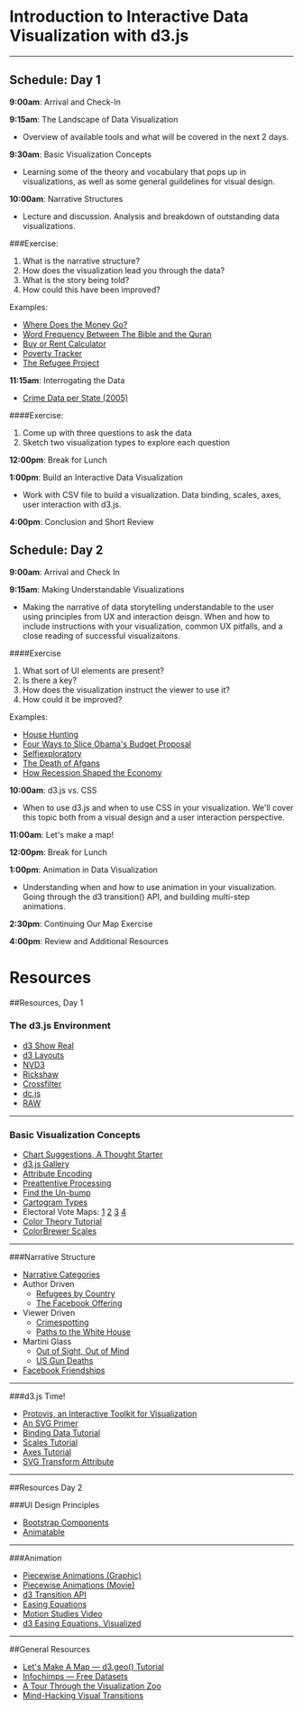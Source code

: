 # Introduction to Interactive Data Visualization with d3.js

* * * 


## Schedule: Day 1

**9:00am**: Arrival and Check-In

**9:15am**: The Landscape of Data Visualization

* Overview of available tools and what will be covered in the next 2 days.

**9:30am**: Basic Visualization Concepts

* Learning some of the theory and vocabulary that pops up in visualizations, as well as some general guildelines for visual design.

**10:00am**: Narrative Structures

* Lecture and discussion. Analysis and breakdown of outstanding data visualizations.

###Exercise:

1. What is the narrative structure?2. How does the visualization lead you through the data?3. What is the story being told?4. How could this have been improved?

Examples:

* [Where Does the Money Go?](http://migration.stamen.com/#bin=0)
* [Word Frequency Between The Bible and the Quran](http://www.pitchinteractive.com/bibleQuran/#war)
* [Buy or Rent Calculator](http://www.nytimes.com/interactive/2014/upshot/buy-rent-calculator.html)
* [Poverty Tracker](http://povertytracker.robinhood.org/)
* [The Refugee Project](http://www.therefugeeproject.org/)

**11:15am**: Interrogating the Data

* [Crime Data per State (2005)](http://www.infochimps.com/datasets/crime-rates-by-state-2004-and-2005-and-by-type-2005-cleaned-up-v)

####Exercise:

1. Come up with three questions to ask the data
2. Sketch two visualization types to explore each question


**12:00pm**: Break for Lunch

**1:00pm**: Build an Interactive Data Visualization

* Work with CSV file to build a visualization. Data binding, scales, axes, user interaction with d3.js.

**4:00pm**: Conclusion and Short Review

## Schedule: Day 2

**9:00am**: Arrival and Check In

**9:15am**: Making Understandable Visualizations

* Making the narrative of data storytelling understandable to the user using principles from UX and interaction deisgn. When and how to include instructions with your visualization, common UX pitfalls, and a close reading of successful visualizaitons.

####Exercise

1. What sort of UI elements are present?2. Is there a key?3. How does the visualization instruct the viewer to use it?4. How could it be improved?

Examples:

* [House Hunting](http://www.trulia.com/vis/tru247/)
* [Four Ways to Slice Obama's Budget Proposal](http://www.nytimes.com/interactive/2012/02/13/us/politics/2013-budget-proposal-graphic.html?_r=0)
* [Selfiexploratory](http://selfiecity.net/selfiexploratory/)
* [The Death of Afgans](http://www.thenation.com/afghanistan-database)
* [How Recession Shaped the Economy](http://www.nytimes.com/interactive/2014/06/05/upshot/how-the-recession-reshaped-the-economy-in-255-charts.html)

**10:00am**: d3.js vs. CSS

* When to use d3.js and when to use CSS in your visualization. We'll cover this topic both from a visual design and a user interaction perspective.

**11:00am**: Let's make a map!

**12:00pm**: Break for Lunch

**1:00pm**: Animation in Data Visualization

* Understanding when and how to use animation in your visualization. Going through the d3 transition() API, and building multi-step animations.

**2:30pm**: Continuing Our Map Exercise

**4:00pm**: Review and Additional Resources

# Resources

##Resources, Day 1


### The d3.js Environment

* [d3 Show Real](http://bl.ocks.org/mbostock/1256572)
* [d3 Layouts](https://github.com/mbostock/d3/wiki/Layouts)
* [NVD3](http://nvd3.org/)
* [Rickshaw](http://code.shutterstock.com/rickshaw/)
* [Crossfilter](http://square.github.io/crossfilter/)
* [dc.js](http://dc-js.github.io/dc.js/)
* [RAW](http://app.raw.densitydesign.org/)

* * * 

### Basic Visualization Concepts

* [Chart Suggestions, A Thought Starter](http://extremepresentation.typepad.com/blog/files/choosing_a_good_chart.pdf)
* [d3.js Gallery](https://github.com/mbostock/d3/wiki/Gallery)
* [Attribute Encoding](http://www.madetomeasurekpis.com/using-cognitive-research-to-design-better-reports-and-dashboards/)
* [Preattentive Processing](http://www.infovis-wiki.net/index.php/Preattentive_processing)
* [Find the Un-bump](http://search.bwh.harvard.edu/new/pubs/IntrotoSearchAsym.pdf)
* [Cartogram Types](http://www.ncgia.ucsb.edu/projects/Cartogram_Central/types.html)
* Electoral Vote Maps: [1](http://www.centerforpolitics.org/crystalball/articles/category/2012-president/) [2](http://www-personal.umich.edu/~mejn/election/2012/) [3](http://s1062.photobucket.com/user/JeffreyLAlbertson/media/Other%20Cartograms/electoralcollegemap2012vfinal-1.gif.html) [4](http://vis.berkeley.edu/courses/cs294-10-fa07/wiki/index.php/Using_Space_Effectively:_2D)
* [Color Theory Tutorial](http://earthobservatory.nasa.gov/blogs/elegantfigures/2013/08/05/subtleties-of-color-part-1-of-6/)
* [ColorBrewer Scales](http://bl.ocks.org/mbostock/5577023)

* * *

###Narrative Structure
* [Narrative Categories](http://vis.stanford.edu/files/2010-Narrative-InfoVis.pdf)
* Author Driven
	* [Refugees by Country](http://visualizations.manassra.com/syria)
	* [The Facebook Offering](http://www.nytimes.com/interactive/2012/05/17/business/dealbook/how-the-facebook-offering-compares.html)
* Viewer Driven
	* [Crimespotting](http://sanfrancisco.crimespotting.org/#dtstart=2014-04-19T23:59:59-07:00&dtend=2014-04-26T23:59:59-07:00&hours=0-23&types=AA,Mu,Ro,SA,DP,Na,Al,Pr,Th,VT,Va,Bu,Ar&lat=37.760&lon=-122.438&zoom=13)
	* [Paths to the White House](http://elections.nytimes.com/2012/results/president/scenarios)
* Martini Glass
	* [Out of Sight, Out of Mind](http://drones.pitchinteractive.com/)
	* [US Gun Deaths](http://guns.periscopic.com/?year=2013)
* [Facebook Friendships](http://www.facebookstories.com/stories/1574/interactive-mapping-the-world-s-friendships#color=continent&story=1&country=US) 


***

###d3.js Time!

* [Protovis, an Interactive Toolkit for Visualization](http://vis.stanford.edu/files/2009-Protovis-InfoVis.pdf)
* [An SVG Primer](http://alignedleft.com/tutorials/d3/an-svg-primer)
* [Binding Data Tutorial](https://www.dashingd3js.com/binding-data-to-dom-elements)
* [Scales Tutorial](http://alignedleft.com/tutorials/d3/scales)
* [Axes Tutorial](http://alignedleft.com/tutorials/d3/axes)
* [SVG Transform Attribute](https://developer.mozilla.org/en-US/docs/Web/SVG/Attribute/transform)

***

##Resources Day 2

###UI Design Principles
* [Bootstrap Components](http://getbootstrap.com/components/)
* [Animatable](http://leaverou.github.io/animatable/)


* * *

###Animation
* [Piecewise Animations (Graphic)](http://research.microsoft.com/pubs/130998/bv_ch19.pdf)
* [Piecewise Animations (Movie)](http://vis.berkeley.edu/papers/animated_transitions/)
* [d3 Transition API](https://github.com/mbostock/d3/wiki/Transitions)
* [Easing Equations](http://easings.net/)
* [Motion Studies Video](http://vimeo.com/17411241)
* [d3 Easing Equations, Visualized](http://blog.vctr.me/experiments/transition-tweens.html)

* * *

##General Resources
* [Let's Make A Map — d3.geo() Tutorial](http://bost.ocks.org/mike/map/)
* [Infochimps — Free Datasets](http://infochimps.org/datasets)
* [A Tour Through the Visualization Zoo](http://hci.stanford.edu/jheer/files/zoo/)
* [Mind-Hacking Visual Transitions](http://looksgoodworkswell.blogspot.com/2006_03_01_archive.html)

